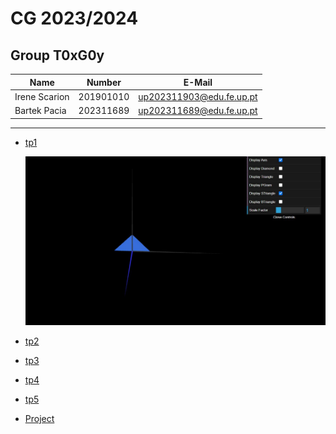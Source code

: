 # CG 2023/2024

## Group T0xG0y
| Name             | Number    | E-Mail             |
| ---------------- | --------- | ------------------ |
| Irene Scarion        | 201901010 | up202311903@edu.fe.up.pt                |
| Bartek Pacia         | 202311689 | up202311689@edu.fe.up.pt                |

----

  - [tp1](tp1/README.md)

    ![tp1 screenshot](tp1/screenshots/cgra-t01g12-tp1-2.JPG)
     
  - [tp2](tp2/README.md)
  - [tp3](tp3/README.md)
  - [tp4](tp4/README.md)
  - [tp5](tp5/README.md)
  - [Project](proj/README.md)
